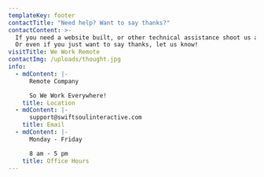 ```yaml
---
templateKey: footer
contactTitle: "Need help? Want to say thanks?"
contactContent: >-
  If you need a website built, or other technical assistance shoot us a message!
  Or even if you just want to say thanks, let us know!
visitTitle: We Work Remote
contactImg: /uploads/thought.jpg
info:
  - mdContent: |-
      Remote Company

      So We Work Everywhere!
    title: Location
  - mdContent: |-
      support@swiftsoulinteractive.com
    title: Email
  - mdContent: |-
      Monday - Friday

      8 am - 5 pm
    title: Office Hours
---
```

